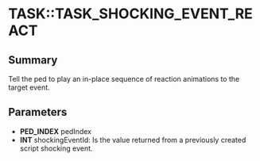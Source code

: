 # TASK::TASK_SHOCKING_EVENT_REACT

## Summary
Tell the ped to play an in-place sequence of reaction animations to the target event.

## Parameters
* **PED_INDEX** pedIndex
* **INT** shockingEventId: Is the value returned from a previously created script shocking event.